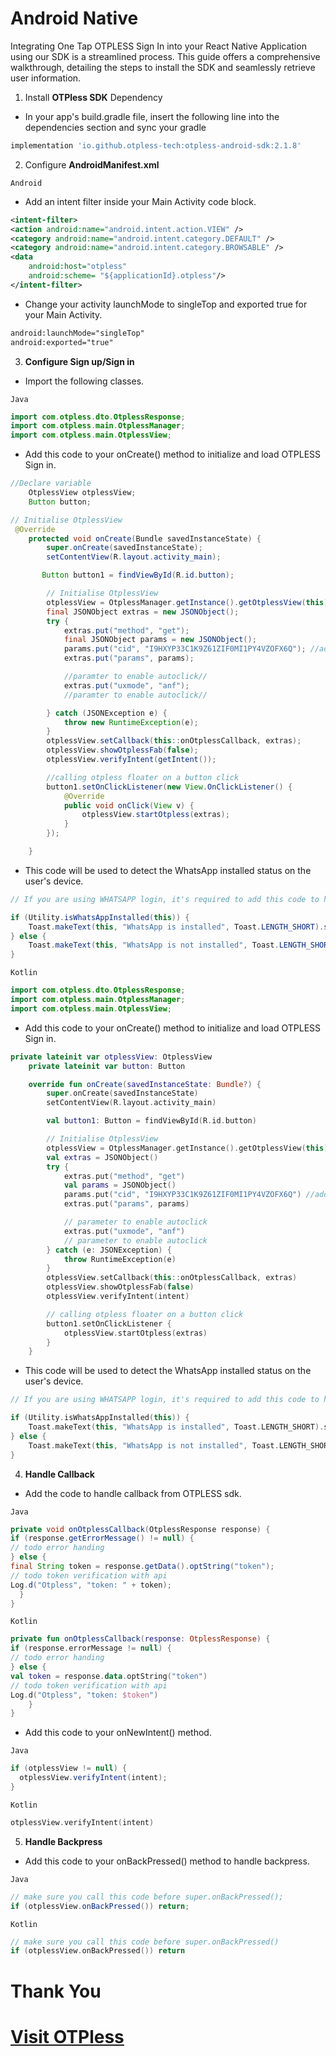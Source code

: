 # Android Native

Integrating One Tap OTPLESS Sign In into your React Native Application using our SDK is a streamlined process. This guide offers a comprehensive walkthrough, detailing the steps to install the SDK and seamlessly retrieve user information.

1. Install **OTPless SDK** Dependency
- In your app's build.gradle file, insert the following line into the dependencies section and sync your gradle
```gradle
implementation 'io.github.otpless-tech:otpless-android-sdk:2.1.8'
```

2. Configure **AndroidManifest.xml**

`Android`

- Add an intent filter inside your Main Activity code block.

```xml
<intent-filter>
<action android:name="android.intent.action.VIEW" />
<category android:name="android.intent.category.DEFAULT" />
<category android:name="android.intent.category.BROWSABLE" />
<data
	android:host="otpless"
	android:scheme= "${applicationId}.otpless"/>
</intent-filter>
```

- Change your activity launchMode to singleTop and exported true for your Main Activity.

```xml
android:launchMode="singleTop"
android:exported="true"
```

3. **Configure Sign up/Sign in**

- Import the following classes.

`Java`
```java
import com.otpless.dto.OtplessResponse;
import com.otpless.main.OtplessManager;
import com.otpless.main.OtplessView;
```
- Add this code to your onCreate() method to initialize and load OTPLESS Sign in.
```java
//Declare variable
    OtplessView otplessView;
    Button button;

// Initialise OtplessView
 @Override
    protected void onCreate(Bundle savedInstanceState) {
        super.onCreate(savedInstanceState);
        setContentView(R.layout.activity_main);

       Button button1 = findViewById(R.id.button);

        // Initialise OtplessView
        otplessView = OtplessManager.getInstance().getOtplessView(this);
        final JSONObject extras = new JSONObject();
        try {
            extras.put("method", "get");
            final JSONObject params = new JSONObject();
            params.put("cid", "I9HXYP33C1K9Z61ZIF0MI1PY4VZOFX6Q"); //add your own CID value (to get cid value visit otpless.com/platforms/android)
            extras.put("params", params);

            //paramter to enable autoclick//
            extras.put("uxmode", "anf");
            //paramter to enable autoclick//

        } catch (JSONException e) {
            throw new RuntimeException(e);
        }
        otplessView.setCallback(this::onOtplessCallback, extras);
        otplessView.showOtplessFab(false);
        otplessView.verifyIntent(getIntent());

        //calling otpless floater on a button click
        button1.setOnClickListener(new View.OnClickListener() {
            @Override
            public void onClick(View v) {
                otplessView.startOtpless(extras);
            }
        });

    }
```
- This code will be used to detect the WhatsApp installed status on the user's device.

```java
// If you are using WHATSAPP login, it's required to add this code to hide the OTPless functionality

if (Utility.isWhatsAppInstalled(this)) {
    Toast.makeText(this, "WhatsApp is installed", Toast.LENGTH_SHORT).show();
} else {
    Toast.makeText(this, "WhatsApp is not installed", Toast.LENGTH_SHORT).show();
}
```

`Kotlin`
```kotlin
import com.otpless.dto.OtplessResponse;
import com.otpless.main.OtplessManager;
import com.otpless.main.OtplessView;
```
- Add this code to your onCreate() method to initialize and load OTPLESS Sign in.
```kotlin
private lateinit var otplessView: OtplessView
    private lateinit var button: Button

    override fun onCreate(savedInstanceState: Bundle?) {
        super.onCreate(savedInstanceState)
        setContentView(R.layout.activity_main)

        val button1: Button = findViewById(R.id.button)

        // Initialise OtplessView
        otplessView = OtplessManager.getInstance().getOtplessView(this)
        val extras = JSONObject()
        try {
            extras.put("method", "get")
            val params = JSONObject()
            params.put("cid", "I9HXYP33C1K9Z61ZIF0MI1PY4VZOFX6Q") //add your own CID value (to get cid value visit otpless.com/platforms/android)
            extras.put("params", params)

            // parameter to enable autoclick
            extras.put("uxmode", "anf")
            // parameter to enable autoclick
        } catch (e: JSONException) {
            throw RuntimeException(e)
        }
        otplessView.setCallback(this::onOtplessCallback, extras)
        otplessView.showOtplessFab(false)
        otplessView.verifyIntent(intent)

        // calling otpless floater on a button click
        button1.setOnClickListener {
            otplessView.startOtpless(extras)
        }
    }
```
- This code will be used to detect the WhatsApp installed status on the user's device.

```kotlin
// If you are using WHATSAPP login, it's required to add this code to hide the OTPless functionality

if (Utility.isWhatsAppInstalled(this)) {
    Toast.makeText(this, "WhatsApp is installed", Toast.LENGTH_SHORT).show();
} else {
    Toast.makeText(this, "WhatsApp is not installed", Toast.LENGTH_SHORT).show();
}
```

4. **Handle Callback**

- Add the code to handle callback from OTPLESS sdk.

`Java`

```java
private void onOtplessCallback(OtplessResponse response) {
if (response.getErrorMessage() != null) {
// todo error handing
} else {
final String token = response.getData().optString("token");
// todo token verification with api
Log.d("Otpless", "token: " + token);
  }
}
```

`Kotlin`

```kotlin
private fun onOtplessCallback(response: OtplessResponse) {
if (response.errorMessage != null) {
// todo error handing
} else {
val token = response.data.optString("token")
// todo token verification with api
Log.d("Otpless", "token: $token")
	}
}
```
- Add this code to your onNewIntent() method.

`Java`

```java
if (otplessView != null) {
  otplessView.verifyIntent(intent);
}
```

`Kotlin`

```kotlin
otplessView.verifyIntent(intent)
```

5. **Handle Backpress**

- Add this code to your onBackPressed() method to handle backpress.

`Java`

```java
// make sure you call this code before super.onBackPressed();
if (otplessView.onBackPressed()) return;
```

`Kotlin`

```kotlin
// make sure you call this code before super.onBackPressed()
if (otplessView.onBackPressed()) return
```



   

# Thank You

# [Visit OTPless](https://otpless.com/platforms/android)
